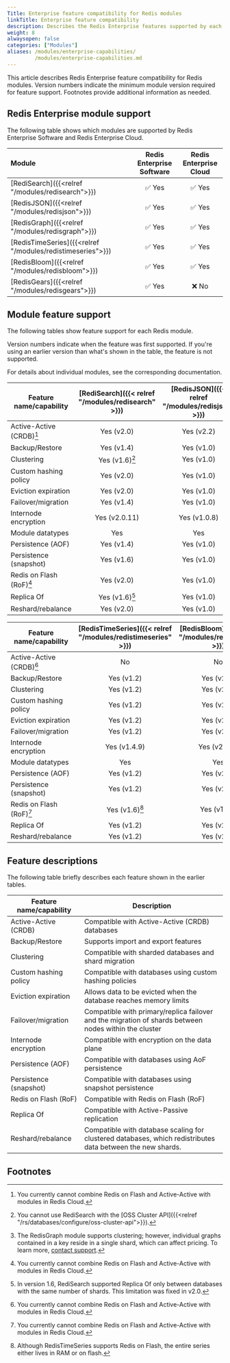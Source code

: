 ```yaml
---
Title: Enterprise feature compatibility for Redis modules
linkTitle: Enterprise feature compatibility
description: Describes the Redis Enterprise features supported by each Redis module.
weight: 8
alwaysopen: false
categories: ["Modules"]
aliases: /modules/enterprise-capabilities/
         /modules/enterprise-capabilities.md
---
```


This article describes Redis Enterprise feature compatibility for Redis modules.  Version numbers indicate the minimum module version required for feature support.  Footnotes provide additional information as needed.

## Redis Enterprise module support

The following table shows which modules are supported by Redis Enterprise Software and Redis Enterprise Cloud.

| Module | Redis Enterprise<br/>Software | Redis Enterprise<br/>Cloud |
|:-------|:-------------------------:|:-----------------------:|
| [RediSearch]({{<relref "/modules/redisearch">}}) | &#x2705; Yes | &#x2705; Yes |
| [RedisJSON]({{<relref "/modules/redisjson">}})   | &#x2705; Yes | &#x2705; Yes |
| [RedisGraph]({{<relref "/modules/redisgraph">}}) | &#x2705; Yes | &#x2705; Yes |
| [RedisTimeSeries]({{<relref "/modules/redistimeseries">}}) | &#x2705; Yes | &#x2705; Yes |
| [RedisBloom]({{<relref "/modules/redisbloom">}}) | &#x2705; Yes | &#x2705; Yes |
| [RedisGears]({{<relref "/modules/redisgears">}}) | &#x2705; Yes | &#x274c; No |

## Module feature support

The following tables show feature support for each Redis module.  

Version numbers indicate when the feature was first supported.  If you're using an earlier version than what's shown in the table, the feature is not supported.

For details about individual modules, see the corresponding documentation.

| Feature name/capability   | [RediSearch]({{< relref  "/modules/redisearch" >}}) | [RedisJSON]({{< relref  "/modules/redisjson" >}})    |  [RedisGraph]({{< relref  "/modules/redisgraph" >}})   | 
|---------------------------|:--------------:|:------------:|:------------:|
| Active-Active (CRDB)[^4]  | Yes (v2.0)     | Yes (v2.2)   | No           |
| Backup/Restore            | Yes (v1.4)     | Yes (v1.0)   | Yes (v1.0)   |
| Clustering                | Yes (v1.6)[^3] | Yes (v1.0)   | Yes (v2.2.3)[^1] |
| Custom hashing policy     | Yes (v2.0)     | Yes (v1.0)   | Yes (v1.0)   |
| Eviction expiration       | Yes (v2.0)     | Yes (v1.0)   | Yes (v2.8.10) |
| Failover/migration        | Yes (v1.4)     | Yes (v1.0)   | Yes (v1.0)   |
| Internode encryption      | Yes (v2.0.11)  | Yes (v1.0.8) | Yes (v2.4)   |
| Module datatypes          | Yes            | Yes          | Yes          |
| Persistence (AOF)         | Yes (v1.4)     | Yes (v1.0)   | Yes (v2.0)   |
| Persistence (snapshot)    | Yes (v1.6)     | Yes (v1.0)   | Yes (v1.0)   |
| Redis on Flash (RoF)[^4]  | Yes (v2.0)     | Yes (v1.0)   | No           |
| Replica Of                | Yes (v1.6)[^2] | Yes (v1.0)   | Yes (v2.2)   |
| Reshard/rebalance         | Yes (v2.0)     | Yes (v1.0)   | No           |

[^1]: The RedisGraph module supports clustering; however, individual graphs contained in a key reside in a single shard, which can affect pricing.  To learn more, [contact support](https://redis.com/company/support/).

[^2]: In version 1.6, RediSearch supported Replica Of only between databases with the same number of shards.  This limitation was fixed in v2.0. 

[^3]: You cannot use RediSearch with the [OSS Cluster API]({{<relref "/rs/databases/configure/oss-cluster-api">}}).

[^4]: You currently cannot combine Redis on Flash and Active-Active with modules in Redis Cloud.

[^5]: Although RedisTimeSeries supports Redis on Flash, the entire series either lives in RAM or on flash.

| Feature name/capability | [RedisTimeSeries]({{< relref  "/modules/redistimeseries" >}}) | [RedisBloom]({{< relref  "/modules/redisbloom" >}}) | [RedisGears]({{< relref  "/modules/redisgears" >}}) |
|--------------------------|:--------------:|:------------:|:----------:| 
| Active-Active (CRDB)[^4] | No             | No           | Yes (v1.0) |
| Backup/Restore           | Yes (v1.2)     | Yes (v2.0)   | Yes (v1.0) |
| Clustering               | Yes (v1.2)     | Yes (v2.0)   | Yes (v1.0) |
| Custom hashing policy    | Yes (v1.2)     | Yes (v2.0)   | Yes (v1.0) |
| Eviction expiration      | Yes (v1.2)     | Yes (v2.0)   | Yes (v1.0) |
| Failover/migration       | Yes (v1.2)     | Yes (v2.0)   | Yes (v1.0) |
| Internode encryption     | Yes (v1.4.9)   | Yes (v2.2.6) | Yes (v1.2) |
| Module datatypes         | Yes            | Yes          | Yes        |
| Persistence (AOF)        | Yes (v1.2)     | Yes (v2.0)   | Yes (v1.0) |
| Persistence (snapshot)   | Yes (v1.2)     | Yes (v2.0)   | Yes (v1.0) |
| Redis on Flash (RoF)[^4] | Yes (v1.6)[^5] | Yes (vTBD)   | Yes (vTBD) |
| Replica Of               | Yes (v1.2)     | Yes (v2.0)   | No         |
| Reshard/rebalance        | Yes (v1.2)     | Yes (v2.0)   | Yes (v1.0) | 


## Feature descriptions

The following table briefly describes each feature shown in the earlier tables.

| Feature name/capability | Description |
|-------------------------|-------------|
| Active-Active (CRDB)    | Compatible with Active-Active (CRDB) databases  |
| Backup/Restore          | Supports import and export features |
| Clustering              | Compatible with sharded databases and shard migration |
| Custom hashing policy   | Compatible with databases using custom hashing policies |
| Eviction expiration     | Allows data to be evicted when the database reaches memory limits |
| Failover/migration      | Compatible with primary/replica failover and the migration of shards between nodes within the cluster |
| Internode encryption    | Compatible with encryption on the data plane |
| Persistence (AOF)       | Compatible with databases using AoF persistence |
| Persistence (snapshot)  | Compatible with databases using snapshot persistence | 
| Redis on Flash (RoF)    | Compatible with Redis on Flash (RoF) |
| Replica Of              | Compatible with Active-Passive replication | 
| Reshard/rebalance       | Compatible with database scaling for clustered databases, which redistributes data between the new shards. |

<!-- 
    Individual footnotes are rendered below the following heading.  
    Thus, any additional sections need to be placed above this comment.
-->
## Footnotes
